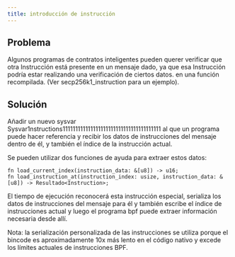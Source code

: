 ```yaml
---
title: introducción de instrucción
---
```


## Problema

Algunos programas de contratos inteligentes pueden querer verificar que otra Instrucción está presente en un mensaje dado, ya que esa Instrucción podría estar realizando una verificación de ciertos datos. en una función recompilada. (Ver secp256k1\_instruction para un ejemplo).

## Solución

Añadir un nuevo sysvar Sysvar1nstructions111111111111111111111111111111111111111 al que un programa puede hacer referencia y recibir los datos de instrucciones del mensaje dentro de él, y también el índice de la instrucción actual.

Se pueden utilizar dos funciones de ayuda para extraer estos datos:

```
fn load_current_index(instruction_data: &[u8]) -> u16;
fn load_instruction_at(instruction_index: usize, instruction_data: &[u8]) -> Resultado<Instruction>;
```

El tiempo de ejecución reconocerá esta instrucción especial, serializa los datos de instrucciones del mensaje para él y también escribe el índice de instrucciones actual y luego el programa bpf puede extraer información necesaria desde allí.

Nota: la serialización personalizada de las instrucciones se utiliza porque el bincode es aproximadamente 10x más lento en el código nativo y excede los límites actuales de instrucciones BPF.
